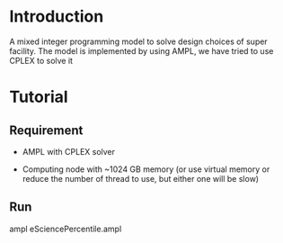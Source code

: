 # Introduction

A mixed integer programming model to solve design choices of super facility. The model is implemented by using AMPL, we have tried to use CPLEX to solve it

# Tutorial 

## Requirement 

* AMPL with CPLEX solver

* Computing node with ~1024 GB memory (or use virtual memory or reduce the number of thread to use, but either one will be slow)

## Run

ampl eSciencePercentile.ampl
